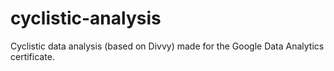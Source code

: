 # cyclistic-analysis
Cyclistic data analysis (based on Divvy) made for the Google Data Analytics certificate.
